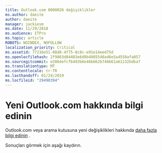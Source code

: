 ```yaml
---
title: Outlook.com 8000026 değişiklikler
ms.author: daeite
author: daeite
manager: jackiesm
ms.date: 11/29/2018
ms.audience: ITPro
ms.topic: article
ROBOTS: NOINDEX, NOFOLLOW
localization_priority: Critical
ms.assetid: 77216e51-08d8-4f75-8c8c-e91e14eed75d
ms.openlocfilehash: 2f9863d84483e6d9b4985548ad6e5a4558afa057
ms.sourcegitcommit: e2864efcfb493b6e46b662b746661a61232bdba7
ms.translationtype: MT
ms.contentlocale: tr-TR
ms.lasthandoff: 01/24/2019
ms.locfileid: "29498394"
---
```

# <a name="learn-about-the-new-outlookcom"></a>Yeni Outlook.com hakkında bilgi edinin

Outlook.com veya arama kutusuna yeni değişiklikleri hakkında [daha fazla bilgi edinin](https://go.microsoft.com/fwlink/?linkid=2039724&amp;clcid=0x409) . 
  
Sonuçları görmek için aşağı kaydırın.
  

